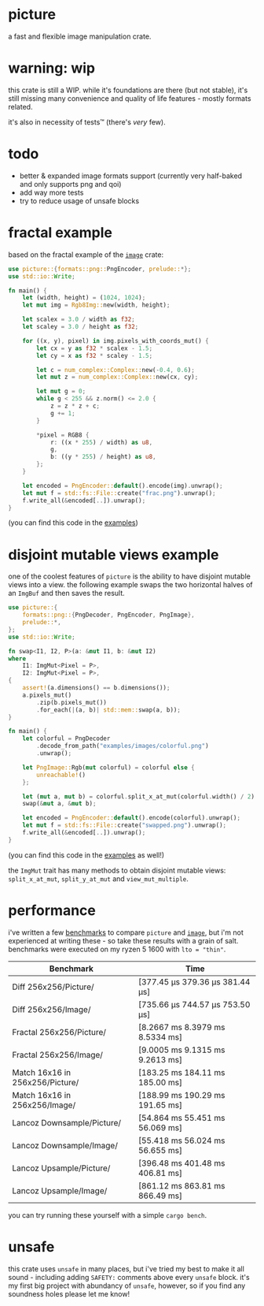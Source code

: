 # picture
a fast and flexible image manipulation crate.

# warning: wip
this crate is still a WIP. while it's foundations are there (but not stable), it's still missing
many convenience and quality of life features - mostly formats related.

it's also in necessity of tests™ (there's _very_ few).

# todo
- better & expanded image formats support (currently very half-baked and only supports png and qoi)
- add way more tests
- try to reduce usage of unsafe blocks

# fractal example
based on the fractal example of the [`image`](https://crates.io/crates/image) crate:
```rust
use picture::{formats::png::PngEncoder, prelude::*};
use std::io::Write;

fn main() {
    let (width, height) = (1024, 1024);
    let mut img = Rgb8Img::new(width, height);

    let scalex = 3.0 / width as f32;
    let scaley = 3.0 / height as f32;

    for ((x, y), pixel) in img.pixels_with_coords_mut() {
        let cx = y as f32 * scalex - 1.5;
        let cy = x as f32 * scaley - 1.5;

        let c = num_complex::Complex::new(-0.4, 0.6);
        let mut z = num_complex::Complex::new(cx, cy);

        let mut g = 0;
        while g < 255 && z.norm() <= 2.0 {
            z = z * z + c;
            g += 1;
        }

        *pixel = RGB8 {
            r: ((x * 255) / width) as u8,
            g,
            b: ((y * 255) / height) as u8,
        };
    }

    let encoded = PngEncoder::default().encode(img).unwrap();
    let mut f = std::fs::File::create("frac.png").unwrap();
    f.write_all(&encoded[..]).unwrap();
}
```
(you can find this code in the [examples](examples/fractal.rs))

# disjoint mutable views example
one of the coolest features of `picture` is the ability to have disjoint mutable views into a view.
the following example swaps the two horizontal halves of an `ImgBuf` and then saves the result.
```rust
use picture::{
    formats::png::{PngDecoder, PngEncoder, PngImage},
    prelude::*,
};
use std::io::Write;

fn swap<I1, I2, P>(a: &mut I1, b: &mut I2)
where
    I1: ImgMut<Pixel = P>,
    I2: ImgMut<Pixel = P>,
{
    assert!(a.dimensions() == b.dimensions());
    a.pixels_mut()
        .zip(b.pixels_mut())
        .for_each(|(a, b)| std::mem::swap(a, b));
}

fn main() {
    let colorful = PngDecoder
        .decode_from_path("examples/images/colorful.png")
        .unwrap();

    let PngImage::Rgb(mut colorful) = colorful else {
        unreachable!()
    };

    let (mut a, mut b) = colorful.split_x_at_mut(colorful.width() / 2).unwrap();
    swap(&mut a, &mut b);

    let encoded = PngEncoder::default().encode(colorful).unwrap();
    let mut f = std::fs::File::create("swapped.png").unwrap();
    f.write_all(&encoded[..]).unwrap();
}
```
(you can find this code in the [examples](examples/swap.rs) as well!)

the `ImgMut` trait has many methods to obtain disjoint mutable views: `split_x_at_mut`,
`split_y_at_mut` and `view_mut_multiple`.

# performance
i've written a few [benchmarks](benches/picture_bench.rs) to compare `picture` and
[`image`](https://crates.io/crates/image), but i'm not experienced at writing these - so take these
results with a grain of salt. benchmarks were executed on my ryzen 5 1600 with `lto = "thin"`.

| Benchmark                       | Time                            |
| ------------------------------- | ------------------------------- |
| Diff 256x256/Picture/           | [377.45 µs 379.36 µs 381.44 µs] |
| Diff 256x256/Image/             | [735.66 µs 744.57 µs 753.50 µs] |
| Fractal 256x256/Picture/        | [8.2667 ms 8.3979 ms 8.5334 ms] |
| Fractal 256x256/Image/          | [9.0005 ms 9.1315 ms 9.2613 ms] |
| Match 16x16 in 256x256/Picture/ | [183.25 ms 184.11 ms 185.00 ms] |
| Match 16x16 in 256x256/Image/   | [188.99 ms 190.29 ms 191.65 ms] |
| Lancoz Downsample/Picture/      | [54.864 ms 55.451 ms 56.069 ms] |
| Lancoz Downsample/Image/        | [55.418 ms 56.024 ms 56.655 ms] |
| Lancoz Upsample/Picture/        | [396.48 ms 401.48 ms 406.81 ms] |
| Lancoz Upsample/Image/          | [861.12 ms 863.81 ms 866.49 ms] |

you can try running these yourself with a simple `cargo bench`.

# unsafe
this crate uses `unsafe` in many places, but i've tried my best to make it all sound - including
adding `SAFETY:` comments above every `unsafe` block. it's my first big project with abundancy of
`unsafe`, however, so if you find any soundness holes please let me know!
